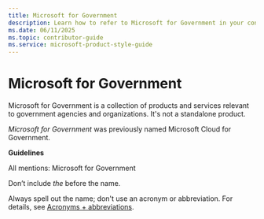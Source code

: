 ```yaml
---
title: Microsoft for Government
description: Learn how to refer to Microsoft for Government in your content.
ms.date: 06/11/2025
ms.topic: contributor-guide
ms.service: microsoft-product-style-guide
---
```


# Microsoft for Government

 Microsoft for Government is a collection of products and services relevant to government agencies and organizations. It's not a standalone product.

*Microsoft for Government* was previously named Microsoft Cloud for Government.

**Guidelines**

All mentions: Microsoft for Government

Don’t include *the* before the name.

Always spell out the name; don't use an acronym or abbreviation. For details, see [Acronyms + abbreviations](~\acronyms-and-abbreviations.md).